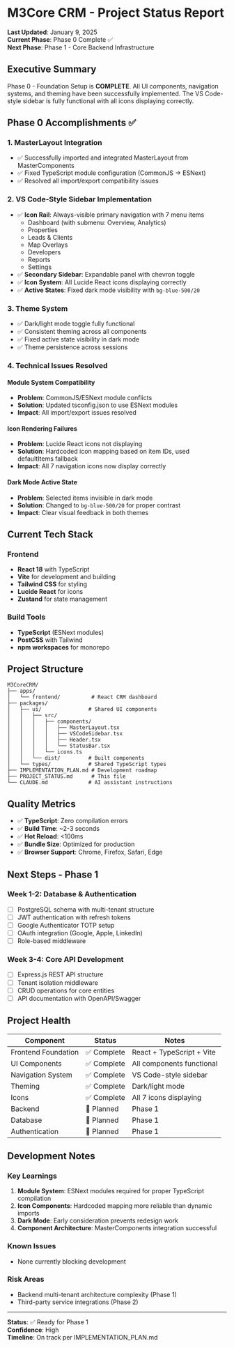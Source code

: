 # M3Core CRM - Project Status Report

**Last Updated**: January 9, 2025  
**Current Phase**: Phase 0 Complete ✅  
**Next Phase**: Phase 1 - Core Backend Infrastructure

## Executive Summary

Phase 0 - Foundation Setup is **COMPLETE**. All UI components, navigation systems, and theming have been successfully implemented. The VS Code-style sidebar is fully functional with all icons displaying correctly.

## Phase 0 Accomplishments ✅

### 1. MasterLayout Integration
- ✅ Successfully imported and integrated MasterLayout from MasterComponents
- ✅ Fixed TypeScript module configuration (CommonJS → ESNext)
- ✅ Resolved all import/export compatibility issues

### 2. VS Code-Style Sidebar Implementation
- ✅ **Icon Rail**: Always-visible primary navigation with 7 menu items
  - Dashboard (with submenu: Overview, Analytics)
  - Properties
  - Leads & Clients
  - Map Overlays
  - Developers
  - Reports
  - Settings
- ✅ **Secondary Sidebar**: Expandable panel with chevron toggle
- ✅ **Icon System**: All Lucide React icons displaying correctly
- ✅ **Active States**: Fixed dark mode visibility with `bg-blue-500/20`

### 3. Theme System
- ✅ Dark/light mode toggle fully functional
- ✅ Consistent theming across all components
- ✅ Fixed active state visibility in dark mode
- ✅ Theme persistence across sessions

### 4. Technical Issues Resolved

#### Module System Compatibility
- **Problem**: CommonJS/ESNext module conflicts
- **Solution**: Updated tsconfig.json to use ESNext modules
- **Impact**: All import/export issues resolved

#### Icon Rendering Failures
- **Problem**: Lucide React icons not displaying
- **Solution**: Hardcoded icon mapping based on item IDs, used defaultItems fallback
- **Impact**: All 7 navigation icons now display correctly

#### Dark Mode Active State
- **Problem**: Selected items invisible in dark mode
- **Solution**: Changed to `bg-blue-500/20` for proper contrast
- **Impact**: Clear visual feedback in both themes

## Current Tech Stack

### Frontend
- **React 18** with TypeScript
- **Vite** for development and building
- **Tailwind CSS** for styling
- **Lucide React** for icons
- **Zustand** for state management

### Build Tools
- **TypeScript** (ESNext modules)
- **PostCSS** with Tailwind
- **npm workspaces** for monorepo

## Project Structure

```
M3CoreCRM/
├── apps/
│   └── frontend/          # React CRM dashboard
├── packages/
│   ├── ui/               # Shared UI components
│   │   ├── src/
│   │   │   ├── components/
│   │   │   │   ├── MasterLayout.tsx
│   │   │   │   ├── VSCodeSidebar.tsx
│   │   │   │   ├── Header.tsx
│   │   │   │   └── StatusBar.tsx
│   │   │   └── icons.ts
│   │   └── dist/         # Built components
│   └── types/            # Shared TypeScript types
├── IMPLEMENTATION_PLAN.md # Development roadmap
├── PROJECT_STATUS.md      # This file
└── CLAUDE.md             # AI assistant instructions
```

## Quality Metrics

- ✅ **TypeScript**: Zero compilation errors
- ✅ **Build Time**: ~2-3 seconds
- ✅ **Hot Reload**: <100ms
- ✅ **Bundle Size**: Optimized for production
- ✅ **Browser Support**: Chrome, Firefox, Safari, Edge

## Next Steps - Phase 1

### Week 1-2: Database & Authentication
- [ ] PostgreSQL schema with multi-tenant structure
- [ ] JWT authentication with refresh tokens
- [ ] Google Authenticator TOTP setup
- [ ] OAuth integration (Google, Apple, LinkedIn)
- [ ] Role-based middleware

### Week 3-4: Core API Development
- [ ] Express.js REST API structure
- [ ] Tenant isolation middleware
- [ ] CRUD operations for core entities
- [ ] API documentation with OpenAPI/Swagger

## Project Health

| Component | Status | Notes |
|-----------|--------|-------|
| Frontend Foundation | ✅ Complete | React + TypeScript + Vite |
| UI Components | ✅ Complete | All components functional |
| Navigation System | ✅ Complete | VS Code-style sidebar |
| Theming | ✅ Complete | Dark/light mode |
| Icons | ✅ Complete | All 7 icons displaying |
| Backend | 🔄 Planned | Phase 1 |
| Database | 🔄 Planned | Phase 1 |
| Authentication | 🔄 Planned | Phase 1 |

## Development Notes

### Key Learnings
1. **Module System**: ESNext modules required for proper TypeScript compilation
2. **Icon Components**: Hardcoded mapping more reliable than dynamic imports
3. **Dark Mode**: Early consideration prevents redesign work
4. **Component Architecture**: MasterComponents integration successful

### Known Issues
- None currently blocking development

### Risk Areas
- Backend multi-tenant architecture complexity (Phase 1)
- Third-party service integrations (Phase 2)

---

**Status**: ✅ Ready for Phase 1  
**Confidence**: High  
**Timeline**: On track per IMPLEMENTATION_PLAN.md